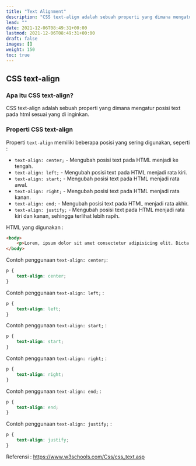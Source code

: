 ```yaml
---
title: "Text Alignment"
description: "CSS text-align adalah sebuah properti yang dimana mengatur posisi text pada html sesuai yang di inginkan."
lead: ""
date: 2021-12-06T08:49:31+00:00
lastmod: 2021-12-06T08:49:31+00:00
draft: false
images: []
weight: 150
toc: true
---
```

## CSS text-align

### Apa itu CSS text-align?

CSS text-align adalah sebuah properti yang dimana mengatur posisi text pada html sesuai yang di inginkan.

### Properti CSS text-align
Properti `text-align` memiliki beberapa posisi yang sering digunakan, seperti :
- `text-align: center;`  - Mengubah posisi text pada HTML menjadi ke tengah.
- `text-align: left;`    - Mengubah posisi text pada HTML menjadi rata kiri.
- `text-align: start;`   - Mengubah posisi text pada HTML menjadi rata awal.
- `text-align: right;`   - Mengubah posisi text pada HTML menjadi rata kanan.
- `text-align: end;`     - Mengubah posisi text pada HTML menjadi rata akhir.
- `text-align: justify;` - Mengubah posisi text pada HTML menjadi rata kiri dan kanan, sehingga terlihat lebih rapih.

HTML yang digunakan :
```html
<body>
    <p>Lorem, ipsum dolor sit amet consectetur adipisicing elit. Dicta fugiat ducimus soluta impedit! Magni nisi fugiat similique blanditiis, tempore voluptates quibusdam perspiciatis iusto tenetur commodi amet sunt dolores sit libero.</p>
</body>
```

Contoh penggunaan `text-align: center;`:
```css
p {
    text-align: center;
}
```

Contoh penggunaan `text-align: left;` :
```css
p {
    text-align: left;
}
```

Contoh penggunaan `text-align: start;` :
```css
p {
    text-align: start;
}
```

Contoh penggunaan `text-align: right;` :
```css
p {
    text-align: right;
}
```

Contoh penggunaan `text-align: end;` :
```css
p {
    text-align: end;
}
```

Contoh penggunaan `text-align: justify;` :
```css
p {
    text-align: justify;
}
```

Referensi : https://www.w3schools.com/Css/css_text.asp
